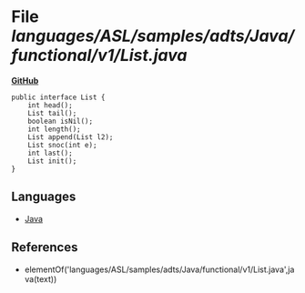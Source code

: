# File _languages/ASL/samples/adts/Java/functional/v1/List.java_
**[GitHub](https://github.com/softlang/yas/blob/master/languages/ASL/samples/adts/Java/functional/v1/List.java)**
```
public interface List {
	int head();
	List tail();
	boolean isNil();
	int length();
	List append(List l2);
	List snoc(int e);
	int last();
	List init();
}
```

## Languages
* [Java](../languages/Java.md)

## References
* elementOf('languages/ASL/samples/adts/Java/functional/v1/List.java',java(text))
